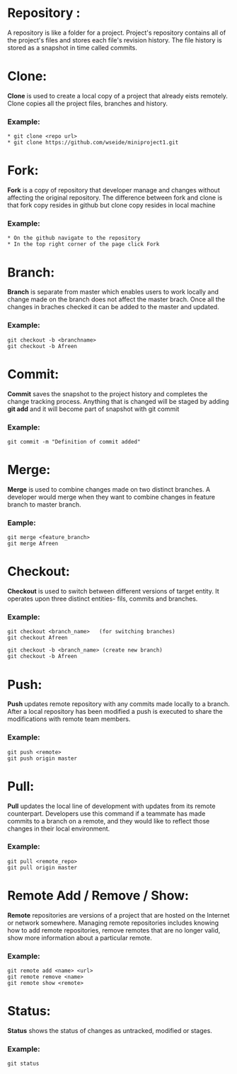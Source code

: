 # Repository : 

A repository is like a folder for a project. Project's repository contains all of the project's files and stores each file's revision history. The file history is stored as a snapshot in time called commits.

# Clone:

**Clone** is used to create a local copy of a project that already eists remotely. Clone copies all the project files, branches and history.

### Example:
 
	* git clone <repo url>
	* git clone https://github.com/wseide/miniproject1.git

# Fork:

**Fork** is a copy of repository that developer manage and changes without affecting the original repository. The difference between fork and clone is that fork copy resides in github but clone copy resides in local machine

### Example:
 
	* On the github navigate to the repository
	* In the top right corner of the page click Fork

 # Branch:

**Branch** is separate from master which enables users to work locally and change made on the branch does not affect the master brach. Once all the changes in braches checked it can be added to the master and updated.

### Example:

	git checkout -b <branchname>
	git checkout -b Afreen

# Commit:

**Commit** saves the snapshot to the project history and completes the change tracking process. Anything that is changed will be staged by adding **git add** and it will become part of snapshot with git commit

### Example:

	git commit -m "Definition of commit added"

# Merge:

**Merge** is used to combine changes made on two distinct branches. A developer would merge when they want to combine changes in feature branch to master branch.

### Eample:

	git merge <feature_branch>
	git merge Afreen

# Checkout:

**Checkout** is used to switch between different versions of target entity. It operates upon three distinct entities- fils, commits and branches.

### Example:

	git checkout <branch_name>   (for switching branches)
	git checkout Afreen

	git checkout -b <branch_name> (create new branch)
	git checkout -b Afreen

# Push:

**Push** updates remote repository with any commits made locally to a branch. After a local repository has been modified a push is executed to share the modifications with remote team members.

### Example:

	git push <remote>
	git push origin master

# Pull:

**Pull** updates the local line of development with updates from its remote counterpart. Developers use this command if a teammate has made commits to a branch on a remote, and they would like to reflect those changes in their local environment.

### Example:

	git pull <remote_repo>
	git pull origin master

# Remote Add / Remove / Show:

**Remote** repositories are versions of a project that are hosted on the Internet or network somewhere. Managing remote repositories includes knowing how to add remote repositories, remove remotes that are no longer valid, show more information about a particular remote.

### Example:

	git remote add <name> <url>
	git remote remove <name>
	git remote show <remote>

# Status:

**Status** shows the status of changes as untracked, modified or stages.

### Example:

	git status